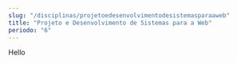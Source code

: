 ```yaml
---
slug: "/disciplinas/projetoedesenvolvimentodesistemasparaaweb"
title: "Projeto e Desenvolvimento de Sistemas para a Web"
periodo: "6"
---
```


Hello
